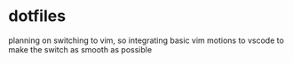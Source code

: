 # dotfiles
planning on switching to vim, so integrating basic vim motions to vscode to make the switch as smooth as possible
